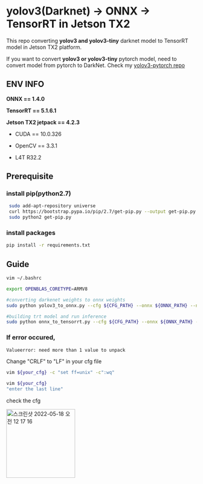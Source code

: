 # yolov3(Darknet) -> ONNX -> TensorRT in Jetson TX2

This repo converting **yolov3 and yolov3-tiny** darknet model to TensorRT model in Jetson TX2 platform.

If you want to convert **yolov3 or yolov3-tiny** pytorch model, need to convert model from pytorch to DarkNet. Check my [yolov3-pytorch repo](https://github.com/2damin/yolov3-pytorch)

## ENV INFO

**ONNX == 1.4.0**

**TensorRT == 5.1.6.1**

**Jetson TX2 jetpack == 4.2.3**

- CUDA == 10.0.326

- OpenCV == 3.3.1

- L4T R32.2


## Prerequisite

### install pip(python2.7)
```bash
 sudo add-apt-repository universe
 curl https://bootstrap.pypa.io/pip/2.7/get-pip.py --output get-pip.py
 sudo python2 get-pip.py
```

### install packages
```bash
pip install -r requirements.txt
```

## Guide

```bash
vim ~/.bashrc

export OPENBLAS_CORETYPE=ARMV8

#converting darkenet weights to onnx weights
sudo python yolov3_to_onnx.py --cfg ${CFG_PATH} --onnx ${ONNX_PATH} --num_class ${num_of_classes}

#building trt model and run inference
sudo python onnx_to_tensorrt.py --cfg ${CFG_PATH} --onnx ${ONNX_PATH} --num_class ${num_of_classes} --input_img &{test_img_path}

```

### If error occured,

```bash
Valueerror: need more than 1 value to unpack
```

Change "CRLF" to "LF" in your cfg file

```bash
vim ${your_cfg} -c "set ff=unix" -c":wq"

vim ${your_cfg}
"enter the last line"
```

check the cfg

<img width="182" alt="스크린샷 2022-05-18 오전 12 17 16" src="https://user-images.githubusercontent.com/29620595/168847015-b77422b1-fe0c-4ab2-aee2-f9feab4f4aec.png">


